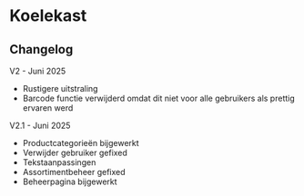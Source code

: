 # Koelekast

## Changelog
V2 - Juni 2025
- Rustigere uitstraling
- Barcode functie verwijderd omdat dit niet voor alle gebruikers als prettig ervaren werd

V2.1 - Juni 2025
- Productcategorieën bijgewerkt
- Verwijder gebruiker gefixed
- Tekstaanpassingen
- Assortimentbeheer gefixed
- Beheerpagina bijgewerkt
